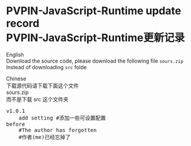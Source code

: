 # PVPIN-JavaScript-Runtime update record<br>PVPIN-JavaScript-Runtime更新记录

English<br>
Download the source code, please download the following file
`sours.zip`
Instead of downloading `src` folde

Chinese<br>
下载源代码请下载下面这个文件<br>
sours.zip<br>
而不是下载 src 这个文件夹

<pre>
v1.0.1
    add setting #添加一些可设置配置
before
    #The author has forgotten
    #作者(me)已经忘掉了
